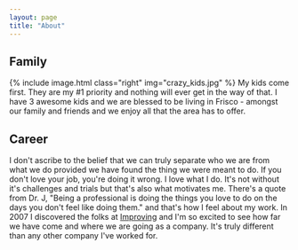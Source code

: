 ```yaml
---
layout: page
title: "About"
---
```


Family
------
{% include image.html class="right" img="crazy_kids.jpg" %} My kids come first. They are my #1 priority and nothing will ever get in the way of that. I have 3 awesome kids and we are blessed to be living in Frisco - amongst our family and friends and we enjoy all that the area has to offer.

Career
------
I don't ascribe to the belief that we can truly separate who we are from what we do provided we have found the thing we
were meant to do. If you don't love your job, you're doing it wrong. I love what I do. It's not without it's challenges
and trials but that's also what motivates me. There's a quote from Dr. J, "Being a professional is doing the things you love to do on the days you don't feel like doing them." and that's how I feel about my work. In 2007 I discovered the folks at [Improving](http://improving.com) and I'm so excited to see how far we have come and where we are going as a
company. It's truly different than any other company I've worked for.
